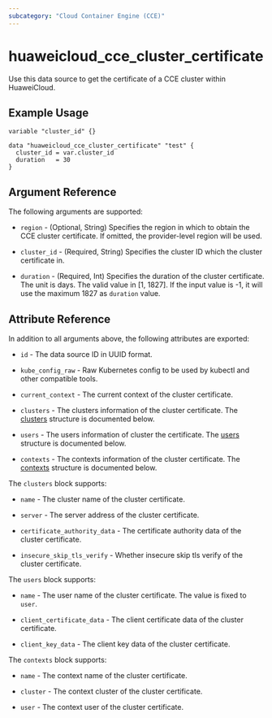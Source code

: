 ```yaml
---
subcategory: "Cloud Container Engine (CCE)"
---
```


# huaweicloud_cce_cluster_certificate

Use this data source to get the certificate of a CCE cluster within HuaweiCloud.

## Example Usage

```hcl
variable "cluster_id" {}

data "huaweicloud_cce_cluster_certificate" "test" {
  cluster_id = var.cluster_id
  duration   = 30
}
```

## Argument Reference

The following arguments are supported:

* `region` - (Optional, String) Specifies the region in which to obtain the CCE cluster certificate. If omitted, the
  provider-level region will be used.

* `cluster_id` - (Required, String) Specifies the cluster ID which the cluster certificate in.

* `duration` - (Required, Int) Specifies the duration of the cluster certificate. The unit is days. The valid value in
  [1, 1827]. If the input value is -1, it will use the maximum 1827 as `duration` value.

## Attribute Reference

In addition to all arguments above, the following attributes are exported:

* `id` - The data source ID in UUID format.

* `kube_config_raw` - Raw Kubernetes config to be used by kubectl and other compatible tools.

* `current_context` - The current context of the cluster certificate.

* `clusters` - The clusters information of the cluster certificate.
  The [clusters](#CCECluster_clusters) structure is documented below.

* `users` - The users information of cluster the certificate.
  The [users](#CCECluster_users) structure is documented below.

* `contexts` - The contexts information of the cluster certificate.
  The [contexts](#CCECluster_contexts) structure is documented below.

<a name="CCECluster_clusters"></a>
The `clusters` block supports:

* `name` - The cluster name of the cluster certificate.

* `server` - The server address of the cluster certificate.

* `certificate_authority_data` - The certificate authority data of the cluster certificate.

* `insecure_skip_tls_verify` - Whether insecure skip tls verify of the cluster certificate.

<a name="CCECluster_users"></a>
The `users` block supports:

* `name` - The user name of the cluster certificate. The value is fixed to `user`.

* `client_certificate_data` - The client certificate data of the cluster certificate.

* `client_key_data` - The client key data of the cluster certificate.

<a name="CCECluster_contexts"></a>
The `contexts` block supports:

* `name` - The context name of the cluster certificate.

* `cluster` - The context cluster of the cluster certificate.

* `user` - The context user of the cluster certificate.
